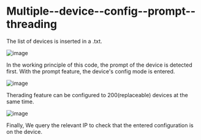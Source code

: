 # Multiple--device--config--prompt--threading

The list of devices is inserted in a .txt.

![image](https://user-images.githubusercontent.com/96883175/163341828-a9ce382a-b54a-47b1-86f5-2ffdc6fbae76.png)

In the working principle of this code, the prompt of the device is detected first. With the prompt feature, the device's config mode is entered.

![image](https://user-images.githubusercontent.com/96883175/163341786-7b51a443-7769-4737-8651-23e0cb63a2c6.png)

Therading feature can be configured to 200(replaceable) devices at the same time. 

![image](https://user-images.githubusercontent.com/96883175/163341877-02e69b3c-d019-4d10-8c60-b925ee519c2b.png)

Finally, We query the relevant IP to check that the entered configuration is on the device.

